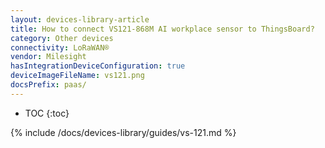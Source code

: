 ```yaml
---
layout: devices-library-article
title: How to connect VS121-868M AI workplace sensor to ThingsBoard?
category: Other devices
connectivity: LoRaWAN®
vendor: Milesight
hasIntegrationDeviceConfiguration: true
deviceImageFileName: vs121.png
docsPrefix: paas/
---
```


* TOC
{:toc}

{% include /docs/devices-library/guides/vs-121.md %}
